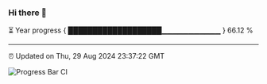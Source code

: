 ### Hi there 👋

⏳ Year progress { ███████████████████▁▁▁▁▁▁▁▁▁▁▁ } 66.12 %

---

⏰ Updated on Thu, 29 Aug 2024 23:37:22 GMT

![Progress Bar CI](https://github.com/IshwaranRudhara/GIT-ACTION/workflows/Progress%20Bar%20CI/badge.svg)
